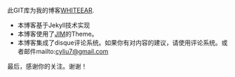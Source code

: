
此GIT库为我的博客[WHITEEAR](http://whiteear.github.io/).

- 本博客基于Jekyll技术实现
- 本博客使用了[JIM](http://blog.sevenche.com/about/)的Theme。
- 本博客集成了disque评论系统。如果你有对内容的建议，请使用评论系统。或者邮件mailto:cyliu7@gmail.com

最后，感谢你的关注。谢谢！

